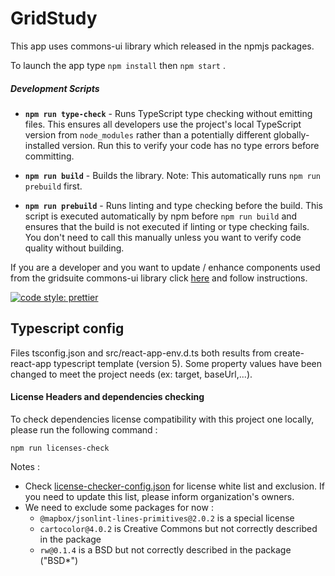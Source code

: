 # GridStudy

This app uses commons-ui library which released in the npmjs packages.

To launch the app type `npm install` then `npm start` .

##### Development Scripts

- **`npm run type-check`** - Runs TypeScript type checking without emitting files. This ensures all developers use the project's local TypeScript version from `node_modules` rather than a potentially different globally-installed version. Run this to verify your code has no type errors before committing.

- **`npm run build`** - Builds the library. Note: This automatically runs `npm run prebuild` first.

- **`npm run prebuild`** - Runs linting and type checking before the build. This script is executed automatically by npm before `npm run build` and ensures that the build is not executed if linting or type checking fails. You don't need to call this manually unless you want to verify code quality without building.

If you are a developer and you want to update / enhance components used from the gridsuite commons-ui library
click [here](https://github.com/gridsuite/commons-ui) and follow instructions.

[![code style: prettier](https://img.shields.io/badge/code_style-prettier-ff69b4.svg?style=flat-square)](https://github.com/prettier/prettier)

## Typescript config

Files tsconfig.json and src/react-app-env.d.ts both results from create-react-app typescript template (version 5).
Some property values have been changed to meet the project needs (ex: target, baseUrl,...).

#### License Headers and dependencies checking

To check dependencies license compatibility with this project one locally, please run the following command :

```
npm run licenses-check
```

Notes :

- Check [license-checker-config.json](license-checker-config.json) for license white list and exclusion.
  If you need to update this list, please inform organization's owners.
- We need to exclude some packages for now :
    - `@mapbox/jsonlint-lines-primitives@2.0.2` is a special license
    - `cartocolor@4.0.2` is Creative Commons but not correctly described in the package
    - `rw@0.1.4` is a BSD but not correctly described in the package ("BSD*")
